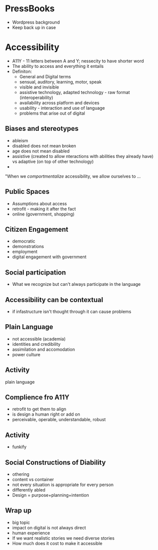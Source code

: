 # PressBooks
* Wordpress background
* Keep back up in case

# Accessibility 
* A11Y - 11 letters between A and Y; nessecity to have shorter word
* The ability to access and everything it entails
* Definiton: 
  * General and Digital terms 
  * sensual, auditory, learning, motor, speak
  * visible and invisible
  * assistive technology, adapted technology - raw format (interoperability)
  * availability across platform and devices
  * usability - interaction and use of language
  * problems that arise out of digital

## Biases and stereotypes
* ableism 
* disabled does not mean broken
* age does not mean disabled
* assistive (created to allow nteractions with abilities they already have) vs adaptive (on top of other technology)
* 
"When we *comportmentalize* accessibility, we allow ourselves to ...

## Public Spaces
* Assumptions about access
* retrofit - making it after the fact
* online (government, shopping)
## Citizen Engagement
* democratic
* demonstrations
* employment
* digital engagement with government

## Social participation
* What we recognize but can't always participate in the language

## Accessibility can be contextual
* if infastructure isn't thought through it can cause problems

## Plain Language
* not accessible (academia)
* identities and credibility
* assimilation and accomodation
* power culture 

## Activity
plain language

## Complience fro A11Y
* retrofit to get them to align
* is design a human right or add on
* perceivable, operable, understandable, robust

## Activity
* funkify

## Social Constructions of Diability 
* othering
 * content vs container
* not every situation is appropriate for every person
* differently abled
* Design = purpose+planning+intention

## Wrap up
* big topic
* impact on digital is not always direct
* human experience
* If we want realistic stories we need diverse stories
* How much does it cost to make it accessible


    
